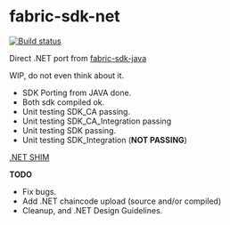 # fabric-sdk-net

[![Build status](https://ci.appveyor.com/api/projects/status/yli69cn4iq5c5lel/branch/master?svg=true)](https://ci.appveyor.com/project/maxpiva/fabric-sdk-net/branch/master)

Direct .NET port from [fabric-sdk-java](https://github.com/hyperledger/fabric-sdk-java)

WIP, do not even think about it.


* SDK Porting from JAVA done.
* Both sdk compiled ok.
* Unit testing SDK_CA passing.
* Unit testing SDK_CA_Integration passing
* Unit testing SDK passing.
* Unit testing SDK_Integration (**NOT PASSING**)


[.NET SHIM](https://github.com/maxpiva/fabric-chaincode-net)


**TODO**

- Fix bugs.
- Add .NET chaincode upload (source and/or compiled)
- Cleanup, and .NET Design Guidelines.





